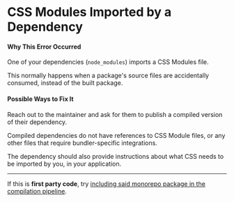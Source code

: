 # CSS Modules Imported by a Dependency

#### Why This Error Occurred

One of your dependencies (`node_modules`) imports a CSS Modules file.

This normally happens when a package's source files are accidentally consumed,
instead of the built package.

#### Possible Ways to Fix It

Reach out to the maintainer and ask for them to publish a compiled version of
their dependency.

Compiled dependencies do not have references to CSS Module files, or any other
files that require bundler-specific integrations.

The dependency should also provide instructions about what CSS needs to be
imported by you, in your application.

---

If this is **first party code**, try
[including said monorepo package in the compilation pipeline](https://github.com/vercel/next.js/tree/main/examples/with-yarn-workspaces).
